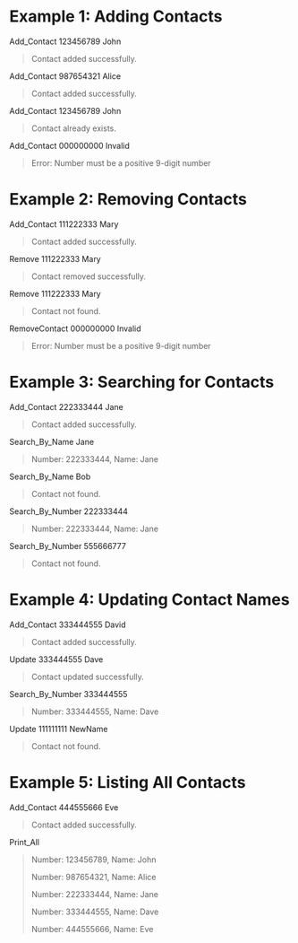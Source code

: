 # Example 1: Adding Contacts

Add_Contact 123456789 John
>Contact added successfully.

Add_Contact 987654321 Alice
>Contact added successfully.

Add_Contact 123456789 John
>Contact already exists.

Add_Contact 000000000 Invalid
>Error: Number must be a positive 9-digit number

# Example 2: Removing Contacts

Add_Contact 111222333 Mary
>Contact added successfully.

Remove 111222333 Mary
>Contact removed successfully.

Remove 111222333 Mary
>Contact not found.

RemoveContact 000000000 Invalid
>Error: Number must be a positive 9-digit number

# Example 3: Searching for Contacts

Add_Contact 222333444 Jane
>Contact added successfully.

Search_By_Name Jane
>Number: 222333444, Name: Jane

Search_By_Name Bob
>Contact not found.

Search_By_Number 222333444
>Number: 222333444, Name: Jane

Search_By_Number 555666777
>Contact not found.

# Example 4: Updating Contact Names

Add_Contact 333444555 David
>Contact added successfully.

Update 333444555 Dave
>Contact updated successfully.

Search_By_Number 333444555
>Number: 333444555, Name: Dave

Update 111111111 NewName
>Contact not found.

# Example 5: Listing All Contacts

Add_Contact 444555666 Eve
>Contact added successfully.

Print_All
>Number: 123456789, Name: John
>
>Number: 987654321, Name: Alice
>
>Number: 222333444, Name: Jane
>
>Number: 333444555, Name: Dave
>
>Number: 444555666, Name: Eve
